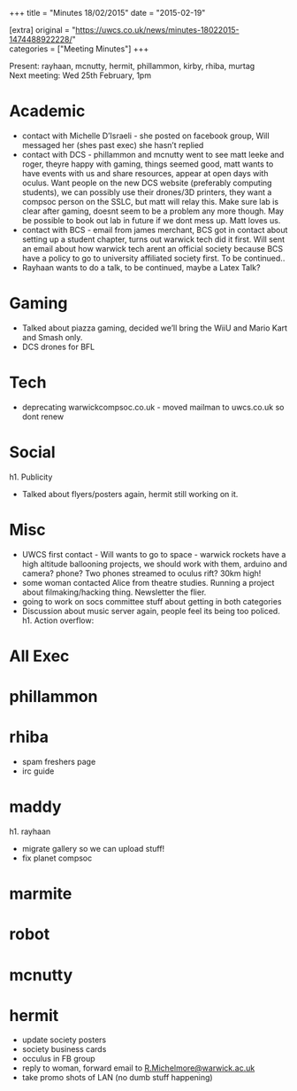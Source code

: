 +++
title = "Minutes 18/02/2015"
date = "2015-02-19"

[extra]
original = "https://uwcs.co.uk/news/minutes-18022015-1474488922228/"    
categories = ["Meeting Minutes"]
+++

Present: rayhaan, mcnutty, hermit, phillammon, kirby, rhiba, murtag  
Next meeting: Wed 25th February, 1pm

# Academic

  - contact with Michelle D’Israeli - she posted on facebook group, Will messaged her (shes past exec) she hasn’t replied
  - contact with DCS - phillammon and mcnutty went to see matt leeke and roger, theyre happy with gaming, things seemed good, matt wants to have events with us and share resources, appear at open days with oculus. Want people on the new DCS website (preferably computing students), we can possibly use their drones/3D printers, they want a compsoc person on the SSLC, but matt will relay this. Make sure lab is clear after gaming, doesnt seem to be a problem any more though. May be possible to book out lab in future if we dont mess up. Matt loves us.
  - contact with BCS - email from james merchant, BCS got in contact about setting up a student chapter, turns out warwick tech did it first. Will sent an email about how warwick tech arent an official society because BCS have a policy to go to university affiliated society first. To be continued..
  - Rayhaan wants to do a talk, to be continued, maybe a Latex Talk?

# Gaming

  - Talked about piazza gaming, decided we’ll bring the WiiU and Mario Kart and Smash only.
  - DCS drones for BFL

# Tech

  - deprecating warwickcompsoc.co.uk - moved mailman to uwcs.co.uk so dont renew

# Social  
h1. Publicity

  - Talked about flyers/posters again, hermit still working on it.

# Misc

  - UWCS first contact - Will wants to go to space - warwick rockets have a high altitude ballooning projects, we should work with them, arduino and camera? phone? Two phones streamed to oculus rift? 30km high\!
  - some woman contacted Alice from theatre studies. Running a project about filmaking/hacking thing. Newsletter the flier.
  - going to work on socs committee stuff about getting in both categories
  - Discussion about music server again, people feel its being too policed.  
    h1. Action overflow:

# All Exec

# phillammon

# rhiba

  - spam freshers page
  - irc guide

# maddy  
h1. rayhaan

  - migrate gallery so we can upload stuff\!
  - fix planet compsoc

# marmite

# robot

# mcnutty

# hermit

  - update society posters
  - society business cards
  - occulus in FB group
  - reply to woman, forward email to R.Michelmore@warwick.ac.uk
  - take promo shots of LAN (no dumb stuff happening)
